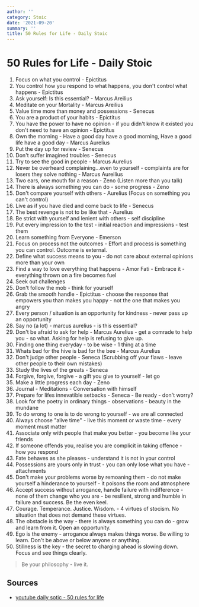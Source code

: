 ```yaml
---
author: ''
category: Stoic
date: '2021-09-20'
summary: ''
title: 50 Rules for Life - Daily Stoic
---
```

# 50 Rules for Life - Daily Stoic

1. Focus on what you control - Epictitus
2. You control how you respond to what happens, you don't control what happens - Epictitus
3. Ask yourself: Is this essential? - Marcus Areilius
4. Meditate on your Mortality - Marcus Areilius
5. Value time more than money and possessions - Senecus
6. You are a product of your habits - Epictitus
7. You have the power to have no opinion - if you didn't know it existed you don't need to have an opinion - Epictitus
8. Own the morning - Have a good day have a good morning, Have a good life have a good day - Marcus Aurelius
9. Put the day up for review - Senecus
10. Don't suffer imagined troubles - Senecus
11. Try to see the good in people - Marcus Aurelius
12. Never be overheard complaining...even to yourself - complaints are for losers they solve nothing - Marcus Aureilius
13. Two ears, one mouth for a reason - Zeno (Listen more than you talk)
14. There is always something you can do - some progress - Zeno
15. Don't compare yourself with others - Aurelius (Focus on something you can't control)
16. Live as if you have died and come back to life - Senecus
17. The best revenge is not to be like that - Aurelius
18. Be strict with yourself and lenient with others - self discipline
19. Put every impression to the test - initial reaction and impressions - test them
20. Learn something from Everyone - Emerson
21. Focus on process not the outcomes - Effort and process is something you can control. Outcome is external.
22. Define what success means to you - do not care about external opinions more than your own
23. Find a way to love everything that happens - Amor Fati - Embrace it - everything thrown on a fire becomes fuel
24. Seek out challenges
25. Don't follow the mob - think for yourself
26. Grab the smooth handle - Epictitus - choose the response that empowers you than makes you happy - not the one that makes you angry
27. Every person / situation is an opportunity for kindness - never pass up an opportunity
28. Say no (a lot) - marcus aurelius - is this essential?
29. Don't be afraid to ask for help - Marcus Aurelius - get a comrade to help you - so what. Asking for help is refusing to give up.
30. Finding one thing everyday - to be wise - 1 thing at a time
31. Whats bad for the hive is bad for the bee - Marcus Aurelius
32. Don't judge other people - Seneca (Scrubbing off your flaws - leave other people to their own mistakes)
33. Study the lives of the greats - Seneca
34. Forgive, forgive, forgive - a gift you give to yourself - let go
35. Make a little progress each day - Zeno
36. Journal - Meditations - Conversation with himself
37. Prepare for lifes innevatible setbacks - Seneca - Be ready - don't worry?
38. Look for the poetry in ordinary things - observations - beauty in the mundane
39. To do wrong to one is to do wrong to yourself - we are all connected
40. Always choose "alive time" - live this moment or waste time - every moment must matter
41. Associate only with people that make you better - you become like your friends
42. If someone offends you, realise you are complicit in taking offence - how you respond
43. Fate behaves as she pleases - understand it is not in your control
44. Possessions are yours only in trust - you can only lose what you have - attachments
45. Don't make your problems worse by remoaning them - do not make yourself a hinderance to yourself - it poisons the room and atmosphere
46. Accept success without arrogance, handle failure with indifference - none of them change who you are - be resilient, strong and humble in failure and success. Be the even keel.
47. Courage. Temperance. Justice. Wisdom. - 4 virtues of stocism. No situation that does not demand these virtues.
48. The obstacle is the way - there is always something you can do - grow and learn from it. Open an opportunity.
49. Ego is the enemy - arrogance always makes things worse. Be willing to learn. Don't be above or below anyone or anything.
50. Stillness is the key - the secret to charging ahead is slowing down. Focus and see things clearly.

> Be your philosophy - live it.

## Sources

* [youtube daily sotic - 50 rules for life](https://www.youtube.com/watch?v=IWL3kHOYkWQ)
